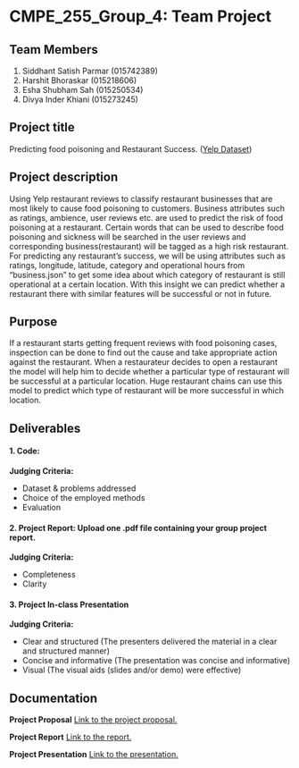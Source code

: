 # CMPE_255_Group_4: Team Project

## Team Members
1. Siddhant Satish Parmar (015742389)
2. Harshit Bhoraskar (015218606)
3. Esha Shubham Sah (015250534)
4. Divya Inder Khiani (015273245)

## Project title

Predicting food poisoning and Restaurant Success. ([Yelp Dataset](https://www.yelp.com/dataset))

## Project description

Using Yelp restaurant reviews to classify restaurant businesses that are most likely to cause food
poisoning to customers. Business attributes such as ratings, ambience, user reviews etc. are
used to predict the risk of food poisoning at a restaurant.
Certain words that can be used to describe food poisoning and sickness will be searched in the
user reviews and corresponding business(restaurant) will be tagged as a high risk restaurant.
For predicting any restaurant’s success, we will be using attributes such as ratings, longitude,
latitude, category and operational hours from “business.json” to get some idea about which
category of restaurant is still operational at a certain location. With this insight we can predict
whether a restaurant there with similar features will be successful or not in future.

## Purpose

If a restaurant starts getting frequent reviews with food poisoning cases, inspection can be done
to find out the cause and take appropriate action against the restaurant.
When a restaurateur decides to open a restaurant the model will help him to decide whether a
particular type of restaurant will be successful at a particular location. Huge restaurant chains can
use this model to predict which type of restaurant will be more successful in which location.

## Deliverables

#### 1. Code:

**Judging Criteria:**
- Dataset & problems addressed
- Choice of the employed methods
- Evaluation

#### 2. Project Report: Upload one .pdf file containing your group project report.

**Judging Criteria:**
- Completeness
- Clarity

#### 3. Project In-class Presentation

**Judging Criteria:**
- Clear and structured (The presenters delivered the material in a clear and structured manner)
- Concise and informative (The presentation was concise and informative)
- Visual (The visual aids (slides and/or demo) were effective)

## Documentation

**Project Proposal** [Link to the project proposal.](https://docs.google.com/document/d/1WZhXBGCW4XY3PH9bkvoJz6W9CnloRZuOtT39s2WHSU0/edit?usp=sharing)

**Project Report** [Link to the report.](https://docs.google.com/document/d/1t-M1LEcmXNgkGj7puKXZKxx1mE1pH_YTURwhw01zJhE/edit?usp=sharing)

**Project Presentation** [Link to the presentation.](https://docs.google.com/presentation/d/1GvnZEmmn7ErtTd50o6Kk5z9dIkrXiqz6KkMAr9LYctc/edit?usp=sharing)
